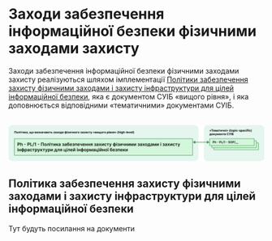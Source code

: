 # Заходи забезпечення інформаційної безпеки фізичними заходами захисту

Заходи забезпечення інформаційної безпеки фізичними заходами захисту реалізуються шляхом імплементації [Політики забезпечення захисту фізичними заходами і захисту інфраструктури для цілей інформаційної безпеки](/physical#політика-забезпечення-захисту-фізичними-заходами-і-захисту-інфраструктури-для-цілеи-інформаціиноі-безпеки), яка є документом СУІБ «вищого рівня», і яка доповнюється відповідними «тематичними» документами СУІБ.<br><br>

![Заходи забезпечення інформаційної безпеки фізичними заходами захисту](./media/physical.svg)

## Політика забезпечення захисту фізичними заходами і захисту інфраструктури для цілей інформаційної безпеки
Тут будуть посилання на документи